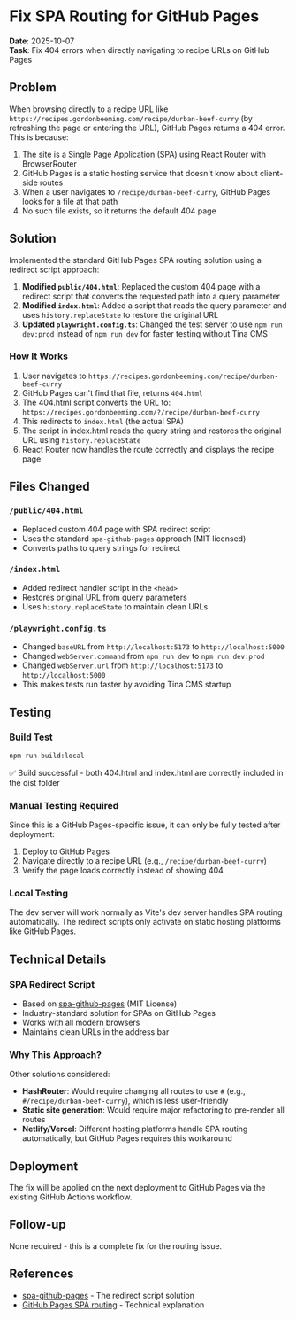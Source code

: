 # Fix SPA Routing for GitHub Pages

**Date**: 2025-10-07  
**Task**: Fix 404 errors when directly navigating to recipe URLs on GitHub Pages

## Problem

When browsing directly to a recipe URL like `https://recipes.gordonbeeming.com/recipe/durban-beef-curry` (by refreshing the page or entering the URL), GitHub Pages returns a 404 error. This is because:

1. The site is a Single Page Application (SPA) using React Router with BrowserRouter
2. GitHub Pages is a static hosting service that doesn't know about client-side routes
3. When a user navigates to `/recipe/durban-beef-curry`, GitHub Pages looks for a file at that path
4. No such file exists, so it returns the default 404 page

## Solution

Implemented the standard GitHub Pages SPA routing solution using a redirect script approach:

1. **Modified `public/404.html`**: Replaced the custom 404 page with a redirect script that converts the requested path into a query parameter
2. **Modified `index.html`**: Added a script that reads the query parameter and uses `history.replaceState` to restore the original URL
3. **Updated `playwright.config.ts`**: Changed the test server to use `npm run dev:prod` instead of `npm run dev` for faster testing without Tina CMS

### How It Works

1. User navigates to `https://recipes.gordonbeeming.com/recipe/durban-beef-curry`
2. GitHub Pages can't find that file, returns `404.html`
3. The 404.html script converts the URL to: `https://recipes.gordonbeeming.com/?/recipe/durban-beef-curry`
4. This redirects to `index.html` (the actual SPA)
5. The script in index.html reads the query string and restores the original URL using `history.replaceState`
6. React Router now handles the route correctly and displays the recipe page

## Files Changed

### `/public/404.html`
- Replaced custom 404 page with SPA redirect script
- Uses the standard `spa-github-pages` approach (MIT licensed)
- Converts paths to query strings for redirect

### `/index.html`
- Added redirect handler script in the `<head>`
- Restores original URL from query parameters
- Uses `history.replaceState` to maintain clean URLs

### `/playwright.config.ts`
- Changed `baseURL` from `http://localhost:5173` to `http://localhost:5000`
- Changed `webServer.command` from `npm run dev` to `npm run dev:prod`
- Changed `webServer.url` from `http://localhost:5173` to `http://localhost:5000`
- This makes tests run faster by avoiding Tina CMS startup

## Testing

### Build Test
```bash
npm run build:local
```
✅ Build successful - both 404.html and index.html are correctly included in the dist folder

### Manual Testing Required
Since this is a GitHub Pages-specific issue, it can only be fully tested after deployment:
1. Deploy to GitHub Pages
2. Navigate directly to a recipe URL (e.g., `/recipe/durban-beef-curry`)
3. Verify the page loads correctly instead of showing 404

### Local Testing
The dev server will work normally as Vite's dev server handles SPA routing automatically. The redirect scripts only activate on static hosting platforms like GitHub Pages.

## Technical Details

### SPA Redirect Script
- Based on [spa-github-pages](https://github.com/rafgraph/spa-github-pages) (MIT License)
- Industry-standard solution for SPAs on GitHub Pages
- Works with all modern browsers
- Maintains clean URLs in the address bar

### Why This Approach?
Other solutions considered:
- **HashRouter**: Would require changing all routes to use `#` (e.g., `#/recipe/durban-beef-curry`), which is less user-friendly
- **Static site generation**: Would require major refactoring to pre-render all routes
- **Netlify/Vercel**: Different hosting platforms handle SPA routing automatically, but GitHub Pages requires this workaround

## Deployment

The fix will be applied on the next deployment to GitHub Pages via the existing GitHub Actions workflow.

## Follow-up

None required - this is a complete fix for the routing issue.

## References

- [spa-github-pages](https://github.com/rafgraph/spa-github-pages) - The redirect script solution
- [GitHub Pages SPA routing](https://github.com/rafgraph/spa-github-pages#how-it-works) - Technical explanation

